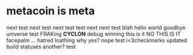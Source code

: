 # metacoin is meta

next test
next test
next test
test next
next test
blah
hello world
goodbye universe
test
FRAKing __CYCLON__
debug winning
this is it
NO THIS IS IT
facepalm
...
hatred
loathing
why
yes?
nope
test
i<3checkmarks
updated build statuses
another?
test

